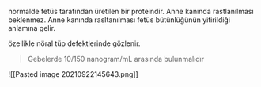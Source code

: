 normalde fetüs tarafından üretilen bir proteindir. Anne kanında rastlanılması beklenmez. Anne kanında rasltanılması fetüs bütünlüğünün yitirildiği anlamına gelir.

özellikle nöral tüp defektlerinde gözlenir.

>Gebelerde 10/150 nanogram/mL arasında bulunmalıdır

![[Pasted image 20210922145643.png]]